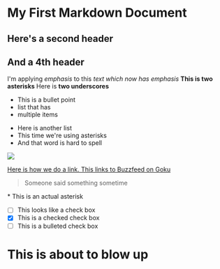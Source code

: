 # My First Markdown Document

## Here's a second header

## And a 4th header

I'm applying _emphasis_ to this *text which now has emphasis* **This is two asterisks**
Here is __two underscores__

- This is a bullet point
- list that has
- multiple items

* Here is another list
* This time we're using asterisks
* And that word is hard to spell

![](https://vignette.wikia.nocookie.net/deathbattlefanon/images/2/20/C0A9B238-91F6-46AA-ABDC-3FC720228C25.png/revision/latest?cb=20171104014554)

[Here is how we do a link. This links to Buzzfeed on Goku](https://www.buzzfeed.com/eleanorbate/list-of-lists-of-lists-of-lists)

> Someone said something sometime

\* This is an actual asterisk

- [ ] This looks like a check box
- [x] This is a checked check box
- [ ] This is a bulleted check box

# This is about to blow up

